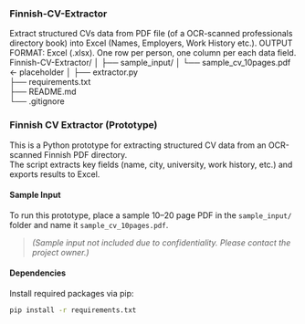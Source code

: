 ### Finnish-CV-Extractor
Extract structured CVs data from PDF file (of a OCR-scanned professionals directory book) into Excel (Names, Employers, Work History etc.). OUTPUT FORMAT: Excel (.xlsx). One row per person, one column per each data field.
Finnish-CV-Extractor/
│
├── sample_input/
│   └── sample_cv_10pages.pdf     ← placeholder
│
├── extractor.py                  
├── requirements.txt              
├── README.md                     
└── .gitignore

### Finnish CV Extractor (Prototype)

This is a Python prototype for extracting structured CV data from an OCR-scanned Finnish PDF directory.  
The script extracts key fields (name, city, university, work history, etc.) and exports results to Excel.

#### Sample Input

To run this prototype, place a sample 10–20 page PDF in the `sample_input/` folder and name it `sample_cv_10pages.pdf`.  
> *(Sample input not included due to confidentiality. Please contact the project owner.)*

#### Dependencies

Install required packages via pip:

```bash
pip install -r requirements.txt
